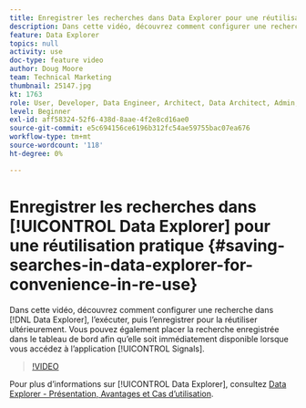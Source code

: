 ```yaml
---
title: Enregistrer les recherches dans Data Explorer pour une réutilisation pratique
description: Dans cette vidéo, découvrez comment configurer une recherche dans Data Explorer, l’exécuter, puis l’enregistrer pour la réutiliser ultérieurement. Vous pouvez également placer la recherche enregistrée dans le tableau de bord afin qu’elle soit immédiatement disponible lorsque vous accédez à l’application Signaux.
feature: Data Explorer
topics: null
activity: use
doc-type: feature video
author: Doug Moore
team: Technical Marketing
thumbnail: 25147.jpg
kt: 1763
role: User, Developer, Data Engineer, Architect, Data Architect, Admin, Leader
level: Beginner
exl-id: aff58324-52f6-438d-8aae-4f2e8cd16ae0
source-git-commit: e5c694156ce6196b312fc54ae59755bac07ea676
workflow-type: tm+mt
source-wordcount: '118'
ht-degree: 0%

---
```


# Enregistrer les recherches dans [!UICONTROL Data Explorer] pour une réutilisation pratique {#saving-searches-in-data-explorer-for-convenience-in-re-use}

Dans cette vidéo, découvrez comment configurer une recherche dans [!DNL Data Explorer], l’exécuter, puis l’enregistrer pour la réutiliser ultérieurement. Vous pouvez également placer la recherche enregistrée dans le tableau de bord afin qu’elle soit immédiatement disponible lorsque vous accédez à l’application [!UICONTROL Signals].

>[!VIDEO](https://video.tv.adobe.com/v/30145/?quality=12&captions=fre_fr)

Pour plus d’informations sur [!UICONTROL Data Explorer], consultez [Data Explorer - Présentation, Avantages et Cas d’utilisation](https://experiencecloud.adobe.com/resources/help/fr_FR/aam/data-explorer.html).
